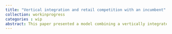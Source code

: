 ```yaml
---
title: "Vertical integration and retail competition with an incumbent"
collection: workinprogress
categories : wip
abstract: This paper presented a model combining a vertically integrated market structure with potential new entrants and a situation where less efficient competitors can source their inputs at a lower cost resulting from a legal constrain imposed by the regulator. This analysis highlights the French power market's current market structure and legal context. The first model shows that new entries exist when competitors are more efficient in the retail market. The second model only describes three cases with three different equilibriums on the retail market; the supply costs are assumed exogenous. The central point of the combined model is the endogenization of the supply costs of competitors, which become a strategic variable for the incumbent. In other terms, I introduce the three equilibriums inside the vertically integrated model. Therefore, I demonstrated that the ARENH allows new entrants that are less efficient than the incumbent, which was not possible under the vertical integration. I showed that the level of ARENH is not impacting new entries but can significantly modify firms' profit. Higher levels mean a lower share of the retail market for the incumbent, or to say it differently, a lower market power.
---
```



